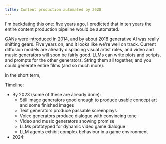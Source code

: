 ```yaml
---
title: Content production automated by 2028
---
```


I'm backdating this one: five years ago, I predicted that in ten years the entire content production pipeline would be automated.

[GANs were introduced in 2014](https://arxiv.org/abs/1406.2661), and by about 2018 generative AI was really shifting gears. Five years on, and it looks like we're well on track. Current diffusion models are already displacing visual artist roles, and video and music generators will soon be fairly good. LLMs can write plots and scripts, and prompts for the other generators. String them all together, and you could generate entire films (and so much more).

In the short term, 

Timeline:

- By 2023 (some of these are already done):
  - Still image generators good enough to produce usable concept art and some finished images
  - Text generators produce passable screenplays
  - Voice generators produce dialogue with convincing tone
  - Video and music generators showing promise
  - LLMs prototyped for dynamic video game dialogue
  - LLM agents exhibit complex behaviour in a game environment
- 2024: 
